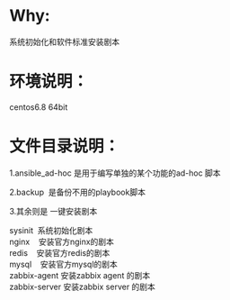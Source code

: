 Why:
===
系统初始化和软件标准安装剧本

环境说明：
===
centos6.8 64bit


文件目录说明：
===
1.ansible_ad-hoc 是用于编写单独的某个功能的ad-hoc 脚本

2.backup  是备份不用的playbook脚本

3.其余则是 一键安装剧本

sysinit  系统初始化剧本  
nginx    安装官方nginx的剧本  
redis    安装官方redis的剧本  
mysql    安装官方mysql的剧本  
zabbix-agent  安装zabbix agent 的剧本  
zabbix-server 安装zabbix server 的剧本
